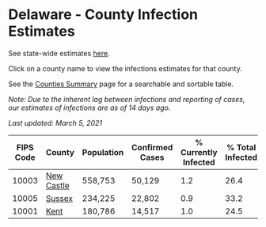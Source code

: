 # Delaware - County Infection Estimates

See state-wide estimates [here](/infections/us-de).

Click on a county name to view the infections estimates for that county.

See the [Counties Summary](/infections/summary-counties) page for a searchable and sortable table.

*Note: Due to the inherent lag between infections and reporting of cases, our estimates of infections are as of 14 days ago.*

*Last updated: March 5, 2021*

|   FIPS Code |                   County |   Population |   Confirmed Cases |   % Currently Infected |   % Total Infected |
|-------------|--------------------------|--------------|-------------------|------------------------|--------------------|
|       10003 | [New Castle](new-castle) |      558,753 |            50,129 |                    1.2 |               26.4 |
|       10005 |         [Sussex](sussex) |      234,225 |            22,802 |                    0.9 |               33.2 |
|       10001 |             [Kent](kent) |      180,786 |            14,517 |                    1.0 |               24.5 |